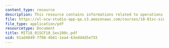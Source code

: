 ```yaml
---
content_type: resource
description: This resource contains informations related to operations on power series.
file: https://ol-ocw-studio-app-qa.s3.amazonaws.com/courses/18-01sc-single-variable-calculus-fall-2010/91ad40497f984b811ea463edd4d5e755_MIT18_01SCF10_Ses100c.pdf
file_type: application/pdf
resourcetype: Document
title: MIT18_01SCF10_Ses100c.pdf
uid: 91ad4049-7f98-4b81-1ea4-63edd4d5e755
---
```

